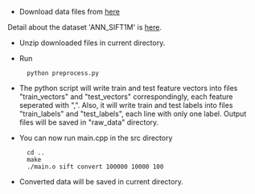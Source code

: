 * Download data files from [here](ftp://ftp.irisa.fr/local/texmex/corpus/sift.tar.gz)

Detail about the dataset 'ANN_SIFT1M' is [here](http://corpus-texmex.irisa.fr/).

* Unzip downloaded files in current directory.

* Run

		python preprocess.py

* The python script will write train and test feature vectors into files "train_vectors" and "test_vectors" correspondingly, each feature seperated with ",". Also, it will write train and test labels into files "train_labels" and "test_labels", each line with only one label. Output files will be saved in "raw_data" directory.

* You can now run main.cpp in the src directory

		cd ..
		make
		./main.o sift convert 100000 10000 100

* Converted data will be saved in current directory.
